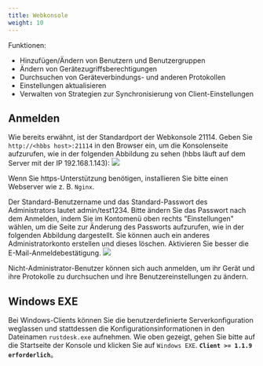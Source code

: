 ```yaml
---
title: Webkonsole
weight: 10
---
```


Funktionen:

- Hinzufügen/Ändern von Benutzern und Benutzergruppen
- Ändern von Gerätezugriffsberechtigungen
- Durchsuchen von Geräteverbindungs- und anderen Protokollen
- Einstellungen aktualisieren
- Verwalten von Strategien zur Synchronisierung von Client-Einstellungen

## Anmelden

Wie bereits erwähnt, ist der Standardport der Webkonsole 21114. Geben Sie `http://<hbbs host>:21114` in den Browser ein, um die Konsolenseite aufzurufen, wie in der folgenden Abbildung zu sehen (hbbs läuft auf dem Server mit der IP 192.168.1.143):
![](/docs/en/self-host/pro/console/images/console-login.png)

Wenn Sie https-Unterstützung benötigen, installieren Sie bitte einen Webserver wie z. B. `Nginx`.

Der Standard-Benutzername und das Standard-Passwort des Administrators lautet admin/test1234. Bitte ändern Sie das Passwort nach dem Anmelden, indem Sie im Kontomenü oben rechts "Einstellungen" wählen, um die Seite zur Änderung des Passworts aufzurufen, wie in der folgenden Abbildung dargestellt. Sie können auch ein anderes Administratorkonto erstellen und dieses löschen. Aktivieren Sie besser die E-Mail-Anmeldebestätigung.
<a name=console-home></a>
![](/docs/en/self-host/pro/console/images/console-home.png?v2)

Nicht-Administrator-Benutzer können sich auch anmelden, um ihr Gerät und ihre Protokolle zu durchsuchen und ihre Benutzereinstellungen zu ändern.

## Windows EXE

Bei Windows-Clients können Sie die benutzerdefinierte Serverkonfiguration weglassen und stattdessen die Konfigurationsinformationen in den Dateinamen `rustdesk.exe` aufnehmen. Wie oben gezeigt, gehen Sie bitte auf die Startseite der Konsole und klicken Sie auf `Windows EXE`. **`Client >= 1.1.9 erforderlich`**。
